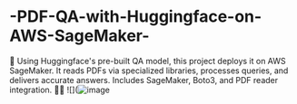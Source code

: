 # -PDF-QA-with-Huggingface-on-AWS-SageMaker-
🚀 Using Huggingface's pre-built QA model, this project deploys it on AWS SageMaker. It reads PDFs via specialized libraries, processes queries, and delivers accurate answers. Includes SageMaker, Boto3, and PDF reader integration. 📄🤖
![](![image](https://github.com/user-attachments/assets/09aa033f-2898-4be7-aaec-471379c26923)
